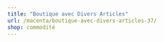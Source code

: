 ```yaml
---
title: "Boutique avec Divers Articles"
url: /macenta/boutique-avec-divers-articles-37/
shop: commodité
---
```


